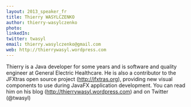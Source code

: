 ```yaml
---
layout: 2013_speaker_fr
title: Thierry WASYLCZENKO
author: thierry-wasylczenko
photo: 
linkedIn: 
twitter: twasyl
email: thierry.wasylczenko@gmail.com
web: http://thierrywasyl.wordpress.com
---
```


Thierry is a Java developer for some years and is software and quality engineer at General Electric Healthcare. He is also a contributor to the JFXtras open source project (http://jfxtras.org), providing new visual components to use during JavaFX application development. You can read him on his blog (http://thierrywasyl.wordpress.com) and on Twitter (@twasyl)